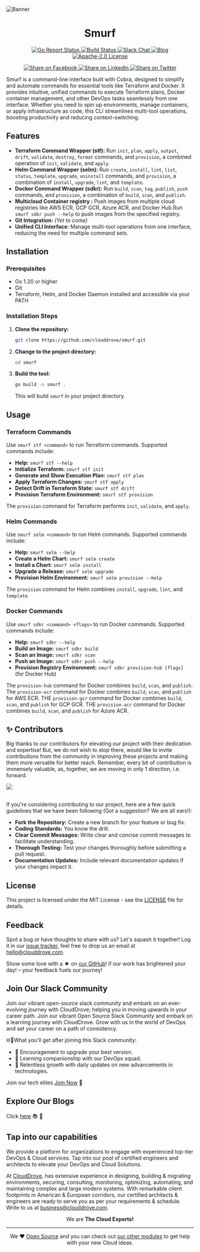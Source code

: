 ![Banner](https://github.com/clouddrove/terraform-module-template/assets/119565952/67a8a1af-2eb7-40b7-ae07-c94cde9ce062)
<h1 align="center">
    Smurf
</h1>

<p align="center">
    <a href="https://goreportcard.com/report/github.com/clouddrove/smurf">
        <img alt="Go Report Status" src="https://goreportcard.com/badge/github.com/clouddrove/smurf">
    </a>
    <a href="https://github.com/clouddrove/smurf/">
        <img alt="Build Status" src="https://img.shields.io/badge/test-passing-green">
    </a>
    <a href="https://join.slack.com/t/devops-talks/shared_invite/zt-2s2rnal1e-bRStDKSyRC~dpXA~PaJ7vQ">
        <img alt="Slack Chat" src="https://img.shields.io/badge/join%20slack-click%20here-blue">
    </a>
    <a href="https://medium.com/devops-talks/announcing-devopstalks-spectacular-hacktoberfest-2024-363a09223c45">
        <img alt="Blog" src="https://img.shields.io/badge/hacktoberfest2024%20blog-8A2BE2">
    </a>
	<a href="https://choosealicense.com/licenses/mit/">
		<img alt="Apache-2.0 License" src="http://img.shields.io/badge/license-MIT-brightgreen.svg">
	</a>
</p>

<p align="center">
<a href='https://facebook.com/sharer/sharer.php?u=https://github.com/clouddrove/smurf'>
  <img title="Share on Facebook" src="https://user-images.githubusercontent.com/50652676/62817743-4f64cb80-bb59-11e9-90c7-b057252ded50.png" />
</a>
<a href='https://www.linkedin.com/shareArticle?mini=true&title=smurf&url=https://github.com/clouddrove/smurf'>
  <img title="Share on LinkedIn" src="https://user-images.githubusercontent.com/50652676/62817742-4e339e80-bb59-11e9-87b9-a1f68cae1049.png" />
</a>
<a href='https://twitter.com/intent/tweet/?text=smurf&url=https://github.com/clouddrove/smurf'>
  <img title="Share on Twitter" src="https://user-images.githubusercontent.com/50652676/62817740-4c69db00-bb59-11e9-8a79-3580fbbf6d5c.png" />
</a>
</p>

Smurf is a command-line interface built with Cobra, designed to simplify and automate commands for essential tools like Terraform and Docker. It provides intuitive, unified commands to execute Terraform plans, Docker container management, and other DevOps tasks seamlessly from one interface. Whether you need to spin up environments, manage containers, or apply infrastructure as code, this CLI streamlines multi-tool operations, boosting productivity and reducing context-switching.
## Features

- **Terraform Command Wrapper (stf):** Run `init`, `plan`, `apply`, `output`, `drift`, `validate`, `destroy`, `format` commands, and `provision`, a combined operation of `init`, `validate`, and `apply`.
- **Helm Command Wrapper (selm):** Run `create`, `install`, `lint`, `list`, `status`, `template`, `upgrade`, `uninstall` commands, and `provision`, a combination of `install`, `upgrade`, `lint`, and `template`.
- **Docker Command Wrapper (sdkr):** Run `build`, `scan`, `tag`, `publish`, `push` commands, and `provision`, a combination of `build`, `scan`, and `publish`.
- **Multicloud Container registry :** Push images from multiple cloud registries like AWS ECR, GCP GCR, Azure ACR, and Docker Hub.Run `smurf sdkr push --help` to push images from the specified registry.
- **Git Integration:** *(Yet to come)*
- **Unified CLI Interface:** Manage multi-tool operations from one interface, reducing the need for multiple command sets.

## Installation

### Prerequisites

- Go 1.20 or higher
- Git
- Terraform, Helm, and Docker Daemon installed and accessible via your PATH

### Installation Steps

1. **Clone the repository:**

   ```bash
   git clone https://github.com/clouddrove/smurf.git
   ```

2. **Change to the project directory:**

   ```bash
   cd smurf
   ```

3. **Build the tool:**

   ```bash
   go build -o smurf .
   ```

   This will build `smurf` in your project directory.

## Usage

### Terraform Commands

Use `smurf stf <command>` to run Terraform commands. Supported commands include:

- **Help:** `smurf stf --help`
- **Initialize Terraform:** `smurf stf init`
- **Generate and Show Execution Plan:** `smurf stf plan`
- **Apply Terraform Changes:** `smurf stf apply`
- **Detect Drift in Terraform State:** `smurf stf drift`
- **Provision Terraform Environment:** `smurf stf provision`

The `provision` command for Terraform performs `init`, `validate`, and `apply`.

### Helm Commands

Use `smurf selm <command>` to run Helm commands. Supported commands include:

- **Help:** `smurf selm --help`
- **Create a Helm Chart:** `smurf selm create`
- **Install a Chart:** `smurf selm install`
- **Upgrade a Release:** `smurf selm upgrade`
- **Provision Helm Environment:** `smurf selm provision --help`

The `provision` command for Helm combines `install`, `upgrade`, `lint`, and `template`.

### Docker Commands

Use `smurf sdkr <command> <flags>` to run Docker commands. Supported commands include:

- **Help:** `smurf sdkr --help`
- **Build an Image:** `smurf sdkr build`
- **Scan an Image:** `smurf sdkr scan`
- **Push an Image:** `smurf sdkr push --help`
- **Provision Registry Environment:** `smurf sdkr provision-hub [flags] `(for Docker Hub)

The `provision-hub` command for Docker combines `build`, `scan`, and `publish`.
The `provision-ecr` command for Docker combines `build`, `scan`, and `publish` for AWS ECR.
THE `provision-gcr` command for Docker combines `build`, `scan`, and `publish` for GCP GCR.
THE `provision-acr` command for Docker combines `build`, `scan`, and `publish` for Azure ACR.




## ✨ Contributors

Big thanks to our contributors for elevating our project with their dedication and expertise! But, we do not wish to stop there, would like to invite contributions from the community in improving these projects and making them more versatile for better reach. Remember, every bit of contribution is immensely valuable, as, together, we are moving in only 1 direction, i.e. forward.

<a href="https://github.com/clouddrove/smurf/graphs/contributors">
  <img src="https://contrib.rocks/image?repo=clouddrove/smurf&max" />
</a>
<br>
<br> 

If you're considering contributing to our project, here are a few quick guidelines that we have been following (Got a suggestion? We are all ears!):

- **Fork the Repository:** Create a new branch for your feature or bug fix.
- **Coding Standards:** You know the drill.
- **Clear Commit Messages:** Write clear and concise commit messages to facilitate understanding.
- **Thorough Testing:** Test your changes thoroughly before submitting a pull request.
- **Documentation Updates:** Include relevant documentation updates if your changes impact it.

## License

This project is licensed under the MIT License - see the [LICENSE](LICENSE) file for details.

## Feedback
Spot a bug or have thoughts to share with us? Let's squash it together! Log it in our [issue tracker](https://github.com/clouddrove/smurf/issues), feel free to drop us an email at [hello@clouddrove.com](mailto:hello@clouddrove.com).

Show some love with a ★ on [our GitHub](https://github.com/clouddrove/smurf)!  if our work has brightened your day! – your feedback fuels our journey!

## Join Our Slack Community

Join our vibrant open-source slack community and embark on an ever-evolving journey with CloudDrove; helping you in moving upwards in your career path.
Join our vibrant Open Source Slack Community and embark on a learning journey with CloudDrove. Grow with us in the world of DevOps and set your career on a path of consistency.

🌐💬What you'll get after joining this Slack community:

- 🚀 Encouragement to upgrade your best version.
- 🌈 Learning companionship with our DevOps squad.
- 🌱 Relentless growth with daily updates on new advancements in technologies.

Join our tech elites [Join Now][slack] 🚀

## Explore Our Blogs

Click [here][blog] :books: :star2:

## Tap into our capabilities
We provide a platform for organizations to engage with experienced top-tier DevOps & Cloud services. Tap into our pool of certified engineers and architects to elevate your DevOps and Cloud Solutions.

At [CloudDrove][website], has extensive experience in designing, building & migrating environments, securing, consulting, monitoring, optimizing, automating, and maintaining complex and large modern systems. With remarkable client footprints in American & European corridors, our certified architects & engineers are ready to serve you as per your requirements & schedule. Write to us at [business@clouddrove.com](mailto:business@clouddrove.com).

<p align="center">We are <b> The Cloud Experts!</b></p>
<hr />
<p align="center">We ❤️  <a href="https://github.com/clouddrove">Open Source</a> and you can check out <a href="https://registry.terraform.io/namespaces/clouddrove">our other modules</a> to get help with your new Cloud ideas.</p>

[website]: https://clouddrove.com
[blog]: https://blog.clouddrove.com
[slack]: https://www.launchpass.com/devops-talks
[github]: https://github.com/clouddrove
[linkedin]: https://cpco.io/linkedin
[twitter]: https://twitter.com/clouddrove/
[email]: https://clouddrove.com/contact-us.html
[terraform_modules]: https://github.com/clouddrove?utf8=%E2%9C%93&q=terraform-&type=&language=